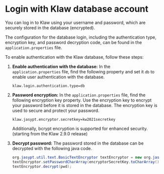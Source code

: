 # Login with Klaw database account

You can log in to Klaw using your username and password, which are securely stored in the database (encrypted).

The configuration for the database login, including the authentication type, encryption key, and password decryption
code, can be found in the `application.properties` file.

To enable authentication with the Klaw database, follow these steps:

1.  **Enable authentication with the database:** In the `application.properties` file, find the following property and
    set it
    `db` to enable user authentication with the database.

        klaw.login.authentication.type=db

2.  **Password encryption:** In the `application.properties` file, find the following encryption key property. Use the
    encryption key to encrypt your password before it is stored in the database. The encryption key is used to secure and
    protect your password.

    `klaw.jasypt.encryptor.secretkey=kw2021secretkey`

    Additionally, bcrypt encryption is supported for enhanced security. (starting from the Klaw 2.9.0 release)

3.  **Decrypt password:** The password stored in the database can be decrypted with the following java code.

    ```java
    org.jasypt.util.text.BasicTextEncryptor textEncryptor = new org.jasypt.util.text.BasicTextEncryptor();
    textEncryptor.setPasswordCharArray(encryptorSecretKey.toCharArray());
    textEncryptor.decrypt(pwd);
    ```
